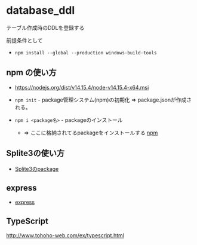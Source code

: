 # database_ddl
テーブル作成時のDDLを登録する

前提条件として

- `npm install --global --production windows-build-tools`


## npm の使い方

- https://nodejs.org/dist/v14.15.4/node-v14.15.4-x64.msi

- `npm init` - package管理システム(npm)の初期化 ⇒ package.jsonが作成される。　
- `npm i <package名>` - packageのインストール　
    - ⇒ ここに格納されてるpackageをインストールする [npm](https://www.npmjs.com/)

## Splite3の使い方

- [Splite3のpackage](https://www.npmjs.com/package/sqlite3)


## express
- [express](https://www.npmjs.com/package/express)


## TypeScript
http://www.tohoho-web.com/ex/typescript.html